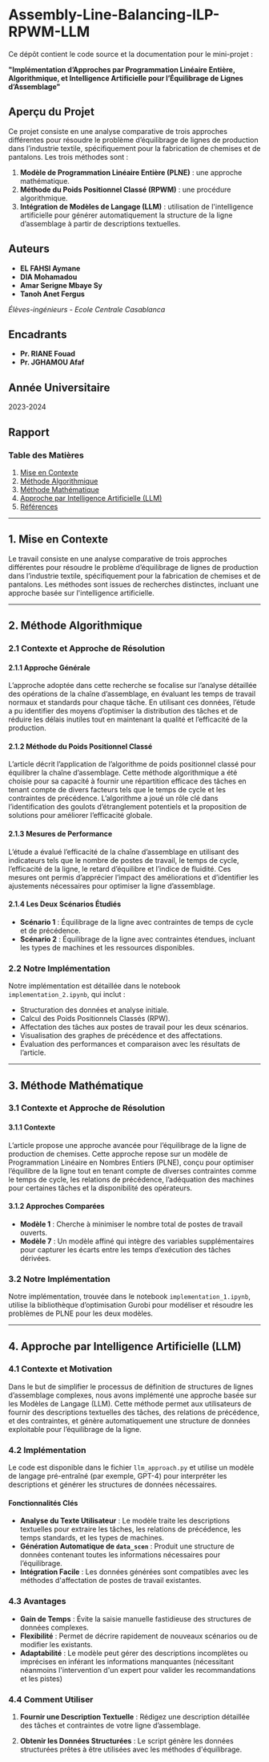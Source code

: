 
# Assembly-Line-Balancing-ILP-RPWM-LLM

Ce dépôt contient le code source et la documentation pour le mini-projet :

**"Implémentation d’Approches par Programmation Linéaire Entière, Algorithmique, et Intelligence Artificielle pour l’Équilibrage de Lignes d’Assemblage"**

## Aperçu du Projet

Ce projet consiste en une analyse comparative de trois approches différentes pour résoudre le problème d’équilibrage de lignes de production dans l’industrie textile, spécifiquement pour la fabrication de chemises et de pantalons. Les trois méthodes sont :

1. **Modèle de Programmation Linéaire Entière (PLNE)** : une approche mathématique.
2. **Méthode du Poids Positionnel Classé (RPWM)** : une procédure algorithmique.
3. **Intégration de Modèles de Langage (LLM)** : utilisation de l'intelligence artificielle pour générer automatiquement la structure de la ligne d’assemblage à partir de descriptions textuelles.

## Auteurs
- **EL FAHSI Aymane**
- **DIA Mohamadou**
- **Amar Serigne Mbaye Sy**
- **Tanoh Anet Fergus**

*Élèves-ingénieurs  - Ecole Centrale Casablanca*

## Encadrants

- **Pr. RIANE Fouad**
- **Pr. JGHAMOU Afaf**

## Année Universitaire

2023-2024

## Rapport

### Table des Matières

1. [Mise en Contexte](#1-mise-en-contexte)
2. [Méthode Algorithmique](#2-méthode-algorithmique)
3. [Méthode Mathématique](#3-méthode-mathématique)
4. [Approche par Intelligence Artificielle (LLM)](#4-approche-ia-llm)
5. [Références](#5-références)

---

## 1. Mise en Contexte

Le travail consiste en une analyse comparative de trois approches différentes pour résoudre le problème d’équilibrage de lignes de production dans l’industrie textile, spécifiquement pour la fabrication de chemises et de pantalons. Les méthodes sont issues de recherches distinctes, incluant une approche basée sur l'intelligence artificielle.

---

## 2. Méthode Algorithmique

### 2.1 Contexte et Approche de Résolution

#### 2.1.1 Approche Générale

L’approche adoptée dans cette recherche se focalise sur l’analyse détaillée des opérations de la chaîne d’assemblage, en évaluant les temps de travail normaux et standards pour chaque tâche. En utilisant ces données, l’étude a pu identifier des moyens d’optimiser la distribution des tâches et de réduire les délais inutiles tout en maintenant la qualité et l’efficacité de la production.

#### 2.1.2 Méthode du Poids Positionnel Classé

L’article décrit l’application de l’algorithme de poids positionnel classé pour équilibrer la chaîne d’assemblage. Cette méthode algorithmique a été choisie pour sa capacité à fournir une répartition efficace des tâches en tenant compte de divers facteurs tels que le temps de cycle et les contraintes de précédence. L’algorithme a joué un rôle clé dans l’identification des goulots d’étranglement potentiels et la proposition de solutions pour améliorer l’efficacité globale.

#### 2.1.3 Mesures de Performance

L’étude a évalué l’efficacité de la chaîne d’assemblage en utilisant des indicateurs tels que le nombre de postes de travail, le temps de cycle, l’efficacité de la ligne, le retard d’équilibre et l’indice de fluidité. Ces mesures ont permis d’apprécier l’impact des améliorations et d’identifier les ajustements nécessaires pour optimiser la ligne d’assemblage.

#### 2.1.4 Les Deux Scénarios Étudiés

- **Scénario 1** : Équilibrage de la ligne avec contraintes de temps de cycle et de précédence.
- **Scénario 2** : Équilibrage de la ligne avec contraintes étendues, incluant les types de machines et les ressources disponibles.

### 2.2 Notre Implémentation

Notre implémentation est détaillée dans le notebook `implementation_2.ipynb`, qui inclut :

- Structuration des données et analyse initiale.
- Calcul des Poids Positionnels Classés (RPW).
- Affectation des tâches aux postes de travail pour les deux scénarios.
- Visualisation des graphes de précédence et des affectations.
- Évaluation des performances et comparaison avec les résultats de l’article.

---

## 3. Méthode Mathématique

### 3.1 Contexte et Approche de Résolution

#### 3.1.1 Contexte

L’article propose une approche avancée pour l’équilibrage de la ligne de production de chemises. Cette approche repose sur un modèle de Programmation Linéaire en Nombres Entiers (PLNE), conçu pour optimiser l’équilibre de la ligne tout en tenant compte de diverses contraintes comme le temps de cycle, les relations de précédence, l’adéquation des machines pour certaines tâches et la disponibilité des opérateurs.

#### 3.1.2 Approches Comparées

- **Modèle 1** : Cherche à minimiser le nombre total de postes de travail ouverts.
- **Modèle 7** : Un modèle affiné qui intègre des variables supplémentaires pour capturer les écarts entre les temps d’exécution des tâches dérivées.

### 3.2 Notre Implémentation

Notre implémentation, trouvée dans le notebook `implementation_1.ipynb`, utilise la bibliothèque d’optimisation Gurobi pour modéliser et résoudre les problèmes de PLNE pour les deux modèles.

---

## 4. Approche par Intelligence Artificielle (LLM)

### 4.1 Contexte et Motivation

Dans le but de simplifier le processus de définition de structures de lignes d’assemblage complexes, nous avons implémenté une approche basée sur les Modèles de Langage (LLM). Cette méthode permet aux utilisateurs de fournir des descriptions textuelles des tâches, des relations de précédence, et des contraintes, et génère automatiquement une structure de données exploitable pour l’équilibrage de la ligne.

### 4.2 Implémentation

Le code est disponible dans le fichier `llm_approach.py` et utilise un modèle de langage pré-entraîné (par exemple, GPT-4) pour interpréter les descriptions et générer les structures de données nécessaires.

#### Fonctionnalités Clés

- **Analyse du Texte Utilisateur** : Le modèle traite les descriptions textuelles pour extraire les tâches, les relations de précédence, les temps standards, et les types de machines.
- **Génération Automatique de `data_scen`** : Produit une structure de données contenant toutes les informations nécessaires pour l’équilibrage. 
- **Intégration Facile** : Les données générées sont compatibles avec les méthodes d'affectation de postes de travail existantes.

### 4.3 Avantages

- **Gain de Temps** : Évite la saisie manuelle fastidieuse des structures de données complexes.
- **Flexibilité** : Permet de décrire rapidement de nouveaux scénarios ou de modifier les existants.
- **Adaptabilité** : Le modèle peut gérer des descriptions incomplètes ou imprécises en inférant les informations manquantes (nécessitant néanmoins l'intervention d'un expert pour valider les recommandations et les pistes)

### 4.4 Comment Utiliser

1. **Fournir une Description Textuelle** : Rédigez une description détaillée des tâches et contraintes de votre ligne d’assemblage.

2. **Obtenir les Données Structurées** : Le script génère les données structurées prêtes à être utilisées avec les méthodes d'équilibrage.
